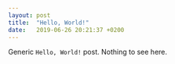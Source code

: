 ```yaml
---
layout: post
title:  "Hello, World!"
date:   2019-06-26 20:21:37 +0200
---
```

Generic `Hello, World!` post. Nothing to see here.